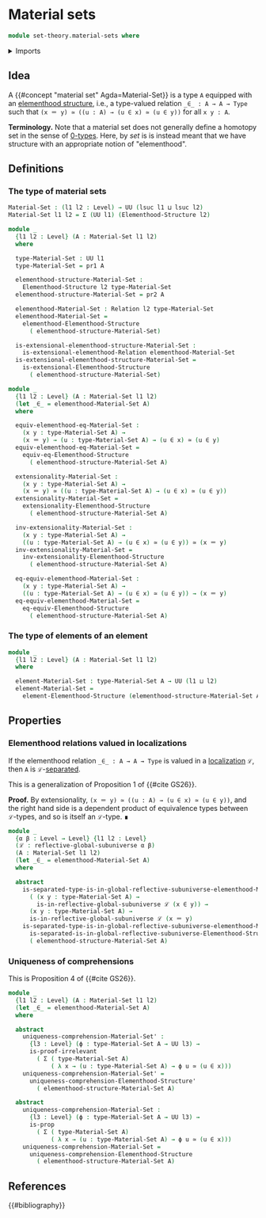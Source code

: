 # Material sets

```agda
module set-theory.material-sets where
```

<details><summary>Imports</summary>

```agda
open import foundation.binary-relations
open import foundation.dependent-pair-types
open import foundation.equivalences
open import foundation.function-types
open import foundation.functoriality-dependent-function-types
open import foundation.functoriality-dependent-pair-types
open import foundation.identity-types
open import foundation.locally-small-types
open import foundation.propositions
open import foundation.separated-types-subuniverses
open import foundation.subtypes
open import foundation.universe-levels

open import foundation-core.contractible-types
open import foundation-core.torsorial-type-families

open import order-theory.accessible-elements-relations
open import order-theory.preorders

open import orthogonal-factorization-systems.reflective-global-subuniverses

open import set-theory.elementhood-structures
```

</details>

## Idea

A {{#concept "material set" Agda=Material-Set}} is a type `A` equipped with an
[elementhood structure](set-theory.elementhood-structures.md), i.e., a
type-valued relation `_∈_ : A → A → Type` such that
`(x ＝ y) ≃ ((u : A) → (u ∈ x) ≃ (u ∈ y))` for all `x y : A`.

**Terminology.** Note that a material set does not generally define a homotopy
set in the sense of [0-types](foundation-core.sets.md). Here, by _set_ is is
instead meant that we have structure with an appropriate notion of
"elementhood".

## Definitions

### The type of material sets

```agda
Material-Set : (l1 l2 : Level) → UU (lsuc l1 ⊔ lsuc l2)
Material-Set l1 l2 = Σ (UU l1) (Elementhood-Structure l2)

module _
  {l1 l2 : Level} (A : Material-Set l1 l2)
  where

  type-Material-Set : UU l1
  type-Material-Set = pr1 A

  elementhood-structure-Material-Set :
    Elementhood-Structure l2 type-Material-Set
  elementhood-structure-Material-Set = pr2 A

  elementhood-Material-Set : Relation l2 type-Material-Set
  elementhood-Material-Set =
    elementhood-Elementhood-Structure
      ( elementhood-structure-Material-Set)

  is-extensional-elementhood-structure-Material-Set :
    is-extensional-elementhood-Relation elementhood-Material-Set
  is-extensional-elementhood-structure-Material-Set =
    is-extensional-Elementhood-Structure
      ( elementhood-structure-Material-Set)

module _
  {l1 l2 : Level} (A : Material-Set l1 l2)
  (let _∈_ = elementhood-Material-Set A)
  where

  equiv-elementhood-eq-Material-Set :
    (x y : type-Material-Set A) →
    (x ＝ y) → (u : type-Material-Set A) → (u ∈ x) ≃ (u ∈ y)
  equiv-elementhood-eq-Material-Set =
    equiv-eq-Elementhood-Structure
      ( elementhood-structure-Material-Set A)

  extensionality-Material-Set :
    (x y : type-Material-Set A) →
    (x ＝ y) ≃ ((u : type-Material-Set A) → (u ∈ x) ≃ (u ∈ y))
  extensionality-Material-Set =
    extensionality-Elementhood-Structure
      ( elementhood-structure-Material-Set A)

  inv-extensionality-Material-Set :
    (x y : type-Material-Set A) →
    ((u : type-Material-Set A) → (u ∈ x) ≃ (u ∈ y)) ≃ (x ＝ y)
  inv-extensionality-Material-Set =
    inv-extensionality-Elementhood-Structure
      ( elementhood-structure-Material-Set A)

  eq-equiv-elementhood-Material-Set :
    (x y : type-Material-Set A) →
    ((u : type-Material-Set A) → (u ∈ x) ≃ (u ∈ y)) → (x ＝ y)
  eq-equiv-elementhood-Material-Set =
    eq-equiv-Elementhood-Structure
      ( elementhood-structure-Material-Set A)
```

### The type of elements of an element

```agda
module _
  {l1 l2 : Level} (A : Material-Set l1 l2)
  where

  element-Material-Set : type-Material-Set A → UU (l1 ⊔ l2)
  element-Material-Set =
    element-Elementhood-Structure (elementhood-structure-Material-Set A)
```

## Properties

### Elementhood relations valued in localizations

If the elementhood relation `_∈_ : A → A → Type` is valued in a
[localization](orthogonal-factorization-systems.reflective-global-subuniverses.md)
`ℒ`, then `A` is `ℒ`-[separated](foundation.separated-types-subuniverses.md).

This is a generalization of Proposition 1 of {{#cite GS26}}.

**Proof.** By extensionality, `(x ＝ y) ≃ ((u : A) → (u ∈ x) ≃ (u ∈ y))`, and
the right hand side is a dependent product of equivalence types between
`ℒ`-types, and so is itself an `ℒ`-type. ∎

```agda
module _
  {α β : Level → Level} {l1 l2 : Level}
  (ℒ : reflective-global-subuniverse α β)
  (A : Material-Set l1 l2)
  (let _∈_ = elementhood-Material-Set A)
  where

  abstract
    is-separated-type-is-in-global-reflective-subuniverse-elementhood-Material-Set :
      ( (x y : type-Material-Set A) →
        is-in-reflective-global-subuniverse ℒ (x ∈ y)) →
      (x y : type-Material-Set A) →
      is-in-reflective-global-subuniverse ℒ (x ＝ y)
    is-separated-type-is-in-global-reflective-subuniverse-elementhood-Material-Set =
      is-separated-is-in-global-reflective-subuniverse-Elementhood-Structure ℒ
      ( elementhood-structure-Material-Set A)
```

### Uniqueness of comprehensions

This is Proposition 4 of {{#cite GS26}}.

```agda
module _
  {l1 l2 : Level} (A : Material-Set l1 l2)
  (let _∈_ = elementhood-Material-Set A)
  where

  abstract
    uniqueness-comprehension-Material-Set' :
      {l3 : Level} (ϕ : type-Material-Set A → UU l3) →
      is-proof-irrelevant
        ( Σ ( type-Material-Set A)
            ( λ x → (u : type-Material-Set A) → ϕ u ≃ (u ∈ x)))
    uniqueness-comprehension-Material-Set' =
      uniqueness-comprehension-Elementhood-Structure'
        ( elementhood-structure-Material-Set A)

  abstract
    uniqueness-comprehension-Material-Set :
      {l3 : Level} (ϕ : type-Material-Set A → UU l3) →
      is-prop
        ( Σ ( type-Material-Set A)
            ( λ x → (u : type-Material-Set A) → ϕ u ≃ (u ∈ x)))
    uniqueness-comprehension-Material-Set =
      uniqueness-comprehension-Elementhood-Structure
        ( elementhood-structure-Material-Set A)
```

## References

{{#bibliography}}
